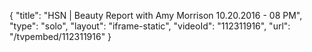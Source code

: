 {
    "title": "HSN | Beauty Report with Amy Morrison 10.20.2016 - 08 PM",
    "type": "solo",
    "layout": "iframe-static",
    "videoId": "112311916",
    "url": "\/tvpembed\/112311916"
}